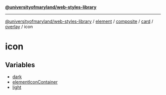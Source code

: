 [**@universityofmaryland/web-styles-library**](../../../../../../../../../README.md)

***

[@universityofmaryland/web-styles-library](../../../../../../../../../README.md) / [element](../../../../../../../../README.md) / [composite](../../../../../../README.md) / [card](../../../../README.md) / [overlay](../../README.md) / icon

# icon

## Variables

- [dark](variables/dark.md)
- [elementIconContainer](variables/elementIconContainer.md)
- [light](variables/light.md)
